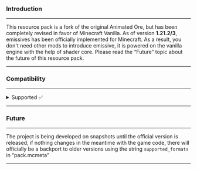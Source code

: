 ### Introduction
<hr>

This resource pack is a fork of the original Animated Ore, but has been completely revised in favor of Minecraft Vanilla. As of version **1.21.2/3**, emissives has been officially implemented for Minecraft. As a result, you don't need other mods to introduce emissive, it is powered on the vanilla engine with the help of shader core. Please read the “Future” topic about the future of this resource pack.
<hr>

### Compatibility
<hr>
<details>
<summary>Supported ✅</summary>

* Minecraft Vanilla - ✅
* OptiFine - ❌
* Sodium - ❌
</details>
<hr>

### Future
<hr>

The project is being developed on snapshots until the official version is released, if nothing changes in the meantime with the game code, there will officially be a backport to older versions using the string `supported_formats` in “pack.mcmeta”
<hr>